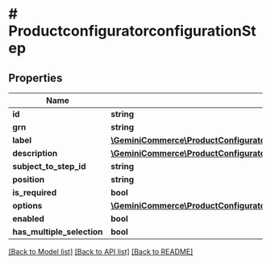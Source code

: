 # # ProductconfiguratorconfigurationStep


## Properties


Name | Type | Description | Notes
------------ | ------------- | ------------- | -------------
**id**| **string** |   | [optional]
**grn**| **string** |   | [optional]
**label**| [**\GeminiCommerce\ProductConfigurator\Model\LocalisationLocalizedText**](LocalisationLocalizedText.md) |   | [optional]
**description**| [**\GeminiCommerce\ProductConfigurator\Model\LocalisationLocalizedText**](LocalisationLocalizedText.md) |   | [optional]
**subject_to_step_id**| **string** |   | [optional]
**position**| **string** |   | [optional]
**is_required**| **bool** |   | [optional]
**options**| [**\GeminiCommerce\ProductConfigurator\Model\ProductconfiguratorconfigurationOption[]**](ProductconfiguratorconfigurationOption.md) |   | [optional]
**enabled**| **bool** |   | [optional]
**has_multiple_selection**| **bool** |   | [optional]


[[Back to Model list]](../../README.md#models) [[Back to API list]](../../README.md#endpoints) [[Back to README]](../../README.md)